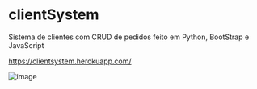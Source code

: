 # clientSystem
Sistema de clientes com CRUD de pedidos feito em Python, BootStrap e JavaScript

https://clientsystem.herokuapp.com/

![image](https://user-images.githubusercontent.com/61760730/115812279-84659000-a3c7-11eb-8783-02730cf94f20.png)
